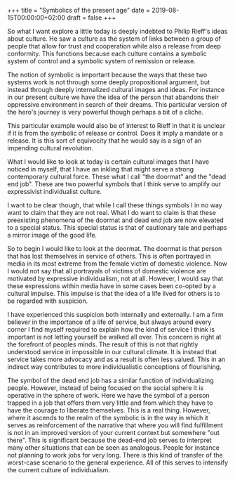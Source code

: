 +++
title = "Symbolics of the present age"
date = 2019-08-15T00:00:00+02:00
draft = false
+++

So what I want explore a little today is deeply indebted to Philip
Rieff's ideas about culture. He saw a culture as the system of links
between a group of people that allow for trust and cooperation while
also a release from deep conformity. This functions because each
culture contains a symbolic system of control and a symbolic system
of remission or release.

The notion of symbolic is important because the ways that these two
systems work is not through some deeply propositional argument, but
instead through deeply internalized cultural images and ideas. For
instance in our present culture we have the idea of the person that
abandons their oppressive environment in search of their dreams.
This particular version of the hero's journey is very powerful
though perhaps a bit of a cliche.

This particular example would also be of interest to Rieff in that
it is unclear if it is from the symbolic of release or control. Does
it imply a mandate or a release. It is this sort of equivocity that
he would say is a sign of an impending cultural revolution.

What I would like to look at today is certain cultural images that
I have noticed in myself, that I have an inkling that might serve a
strong contemporary cultural force. These what I call "the doormat"
and the "dead end job". These are two powerful symbols that I think
serve to amplify our expressivist individualist culture.

I want to be clear though, that while I call these things symbols I
in no way want to claim that they are not real. What I do want to
claim is that these preexisting phenomena of the doormat and dead end
job are now elevated to a special status. This special status is
that of cautionary tale and perhaps a mirror image of the good life.

So to begin I would like to look at the doormat. The doormat is that
person that has lost themselves in service of others. This is often
portrayed in media in its most extreme from the female victim of
domestic violence. Now I would not say that all portrayals of
victims of domestic violence are motivated by expressive
individualism, not at all. However, I would say that these
expressions within media have in some cases been co-opted by a
cultural impulse. This impulse is that the idea of a life lived for
others is to be regarded with suspicion.

I have experienced this suspicion both internally and externally. I
am a firm believer in the importance of a life of service, but
always around every corner I find myself required to explain how the
kind of service I think is important is not letting yourself be
walked all over. This concern is right at the forefront of peoples
minds. The result of this is not that rightly understood service in
impossible in our cultural climate. It is instead that service takes
more advocacy and as a result is often less valued. This in an
indirect way contributes to more individualistic conceptions of
flourishing.

The symbol of the dead end job has a similar function of
individualizing people. However, instead of being focused on the
social sphere it is operative in the sphere of work. Here we have
the symbol of a person trapped in a job that offers them very little
and from which they have to have the courage to liberate themselves.
This is a real thing. However, where it ascends to the realm of the
symbolic is in the way in which it serves as reinforcement of the
narrative that where you will find fulfillment is not in an improved
version of your current context but somewhere "out there". This is
significant because the dead-end job serves to interpret many other
situations that can be seen as analogous. People for instance not
planning to work jobs for very long. There is this kind of transfer
of the worst-case scenario to the general experience. All of this
serves to intensify the current culture of individualism.
